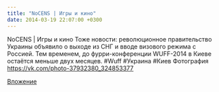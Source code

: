 ```yaml
---
title: "NoCENS | Игры и кино"
date: 2014-03-19 22:07:00 +0300
---
```


NoCENS | Игры и кино
Тоже новости: революционное правительство Украины объявило о выходе из СНГ и вводе визового режима с Россией. Тем временем, до фурри-конференции WUFF-2014 в Киеве остаётся меньше двух месяцев.
#Wuff #Украина #Киев
Фотография
https://vk.com/photo-37932380_324853377

[Вложение](https://vk.com/photo-37932380_324853377)
